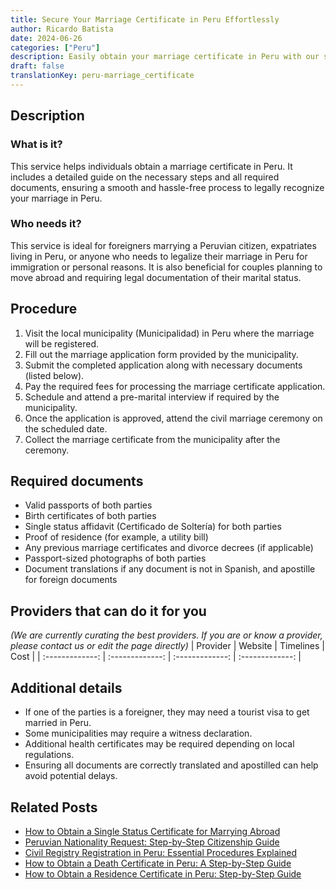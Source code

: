 ```yaml
---
title: Secure Your Marriage Certificate in Peru Effortlessly
author: Ricardo Batista
date: 2024-06-26
categories: ["Peru"]
description: Easily obtain your marriage certificate in Peru with our simple, step-by-step guide and required documents checklist.
draft: false
translationKey: peru-marriage_certificate
---
```


## Description
### What is it?
This service helps individuals obtain a marriage certificate in Peru. It includes a detailed guide on the necessary steps and all required documents, ensuring a smooth and hassle-free process to legally recognize your marriage in Peru.

### Who needs it?
This service is ideal for foreigners marrying a Peruvian citizen, expatriates living in Peru, or anyone who needs to legalize their marriage in Peru for immigration or personal reasons. It is also beneficial for couples planning to move abroad and requiring legal documentation of their marital status.

## Procedure

1. Visit the local municipality (Municipalidad) in Peru where the marriage will be registered.
2. Fill out the marriage application form provided by the municipality.
3. Submit the completed application along with necessary documents (listed below).
4. Pay the required fees for processing the marriage certificate application.
5. Schedule and attend a pre-marital interview if required by the municipality.
6. Once the application is approved, attend the civil marriage ceremony on the scheduled date.
7. Collect the marriage certificate from the municipality after the ceremony.


## Required documents

- Valid passports of both parties
- Birth certificates of both parties
- Single status affidavit (Certificado de Soltería) for both parties
- Proof of residence (for example, a utility bill)
- Any previous marriage certificates and divorce decrees (if applicable)
- Passport-sized photographs of both parties
- Document translations if any document is not in Spanish, and apostille for foreign documents


## Providers that can do it for you
_(We are currently curating the best providers. If you are or know a provider, please contact us or edit the page directly)_
| Provider        |     Website     |     Timelines    |       Cost      |
| :-------------: | :-------------: |  :-------------: | :-------------: |

## Additional details

- If one of the parties is a foreigner, they may need a tourist visa to get married in Peru.
- Some municipalities may require a witness declaration.
- Additional health certificates may be required depending on local regulations.
- Ensuring all documents are correctly translated and apostilled can help avoid potential delays.




## Related Posts

- [How to Obtain a Single Status Certificate for Marrying Abroad](https://tramitit.com/guides/peru/single_status_certificate/)
- [Peruvian Nationality Request: Step-by-Step Citizenship Guide](https://tramitit.com/guides/peru/nationality_request/)
- [Civil Registry Registration in Peru: Essential Procedures Explained](https://tramitit.com/guides/peru/civil_registry_registration/)
- [How to Obtain a Death Certificate in Peru: A Step-by-Step Guide](https://tramitit.com/guides/peru/death_certificate/)
- [How to Obtain a Residence Certificate in Peru: Step-by-Step Guide](https://tramitit.com/guides/peru/residence_certificate/)